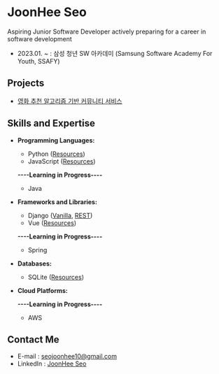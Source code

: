 
# JoonHee Seo
Aspiring Junior Software Developer actively preparing for a career in software development

- 2023.01. ~ : 삼성 청년 SW 아카데미 (Samsung Software Academy For Youth, SSAFY)


## Projects
- [영화 추천 알고리즘 기반 커뮤니티 서비스](https://github.com/JoonHeeSeo/Final_PJT)


## Skills and Expertise
- **Programming Languages:** 
  - Python ([Resources](https://github.com/JoonHeeSeo/SAFFY_01_Python))
  - JavaScript ([Resources](https://github.com/JoonHeeSeo/SAFFY_06_JavaScript))

  **----Learning in Progress----**
   - Java
 
- **Frameworks and Libraries:**
  - Django ([Vanilla](https://github.com/JoonHeeSeo/SAFFY_03_Django), [REST](https://github.com/JoonHeeSeo/SAFFY_05_Django_REST_Framework))
  - Vue ([Resources](https://github.com/JoonHeeSeo/SAFFY_07_Vue))

  **----Learning in Progress----**
   - Spring

- **Databases:**
  - SQLite ([Resources](https://github.com/JoonHeeSeo/SAFFY_04_Database))

- **Cloud Platforms:**

  **----Learning in Progress----**
  - AWS


## Contact Me
- E-mail : [seojoonhee10@gmail.com](mailto:seojoonhee10@gmail.com)
- LinkedIn : [JoonHee Seo](https://www.linkedin.com/in/joonhee-seo-82909027a/)

